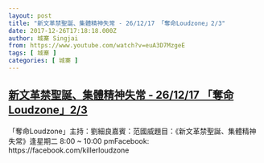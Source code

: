 ```yaml
---
layout: post
title: "新文革禁聖誕、集體精神失常 - 26/12/17 「奪命Loudzone」2/3"
date: 2017-12-26T17:18:18.000Z
author: 城寨 Singjai
from: https://www.youtube.com/watch?v=euA3D7MzgeE
tags: [ 城寨 ]
categories: [ 城寨 ]
---
```

<!--1514308698000-->
[新文革禁聖誕、集體精神失常 - 26/12/17 「奪命Loudzone」2/3](https://www.youtube.com/watch?v=euA3D7MzgeE)
------

<div>
「奪命Loudzone」主持：劉細良嘉賓：范國威題目：《新文革禁聖誕、集體精神失常》逢星期二 8:00 ~ 10:00 pmFacebook: https://facebook.com/killerloudzone
</div>
